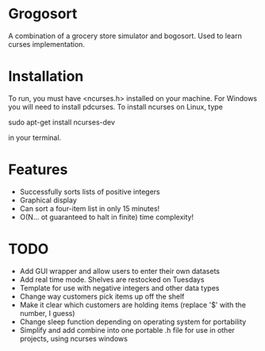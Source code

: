 # Grogosort
A combination of a grocery store simulator and bogosort. Used to learn curses implementation.

# Installation
To run, you must have <ncurses.h> installed on your machine. For Windows you will need to install pdcurses.
To install ncurses on Linux, type

sudo apt-get install ncurses-dev

in your terminal.

# Features
- Successfully sorts lists of positive integers
- Graphical display
- Can sort a four-item list in only 15 minutes!
- O(N... ot guaranteed to halt in finite) time complexity!

# TODO
- Add GUI wrapper and allow users to enter their own datasets
- Add real time mode. Shelves are restocked on Tuesdays
- Template for use with negative integers and other data types
- Change way customers pick items up off the shelf
- Make it clear which customers are holding items (replace '$' with the number, I guess)
- Change sleep function depending on operating system for portability
- Simplify and add combine into one portable .h file for use in other projects, using ncurses windows
